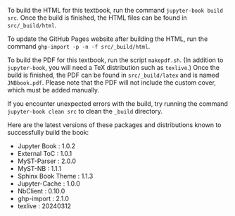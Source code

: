 To build the HTML for this textbook, run the command `jupyter-book build src`. Once the build is finished, the HTML files can be found in `src/_build/html`.

To update the GitHub Pages website after building the HTML, run the command `ghp-import -p -n -f src/_build/html`.

To build the PDF for this textbook, run the script `makepdf.sh`. (In addition to `jupyter-book`, you will need a TeX distribution such as `texlive`.) Once the build is finished, the PDF can be found in `src/_build/latex` and is named `JNBbook.pdf`. Please note that the PDF will not include the custom cover, which must be added manually.

If you encounter unexpected errors with the build, try running the command `jupyter-book clean src` to clean the `_build` directory.

Here are the latest versions of these packages and distributions known to successfully build the book:

* Jupyter Book      : 1.0.2
* External ToC      : 1.0.1
* MyST-Parser       : 2.0.0
* MyST-NB           : 1.1.1
* Sphinx Book Theme : 1.1.3
* Jupyter-Cache     : 1.0.0
* NbClient          : 0.10.0
* ghp-import        : 2.1.0
* texlive           : 20240312
